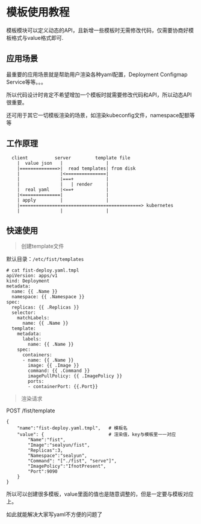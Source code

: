 # 模板使用教程
模板模块可以定义动态的API，且新增一些模板时无需修改代码，仅需要协商好模板格式与value格式即可.

## 应用场景
最重要的应用场景就是帮助用户渲染各种yaml配置，Deployment Configmap Service等等。。。

所以代码设计时肯定不希望增加一个模板时就需要修改代码和API，所以动态API很重要。

还可用于其它一切模板渲染的场景，如渲染kubeconfig文件，namespace配额等等

## 工作原理
```
  client          server         template file
    |  value json   |                |
    |==============>|  read templates| from disk
    |               |<===============|
    |               |===+            |
    |               |   | render     |
    |  real yaml    |<==+            |
    |<==============|                |
    | apply         |                |
    |=============================================> kubernetes
    |               |                |
```

## 快速使用
> 创建template文件

默认目录：`/etc/fist/templates`

```
# cat fist-deploy.yaml.tmpl
apiVersion: apps/v1
kind: Deployment
metadata:
  name: {{ .Name }}
  namespace: {{ .Namespace }}
spec:
  replicas: {{ .Replicas }}
  selector:
    matchLabels:
      name: {{ .Name }}
  template:
    metadata:
      labels:
        name: {{ .Name }}
    spec:
      containers:
      - name: {{ .Name }}
        image: {{ .Image }}
        command: {{ .Command }}
        imagePullPolicy: {{ .ImagePolicy }}
        ports:
        - containerPort: {{.Port}}
```

> 渲染请求

POST /fist/template
```
{
	"name":"fist-deploy.yaml.tmpl",   # 模板名
	"value": {                        # 渲染值，key与模板里一一对应
		"Name":"fist",
		"Image":"sealyun/fist",
		"Replicas":3,
		"Namespace":"sealyun",
		"Command": "["./fist", "serve"]",
		"ImagePolicy":"IfnotPresent",
		"Port":9090
	}
}
```
所以可以创建很多模板，value里面的值也是随意调整的，但是一定要与模板对应上。

如此就能解决大家写yaml不方便的问题了
